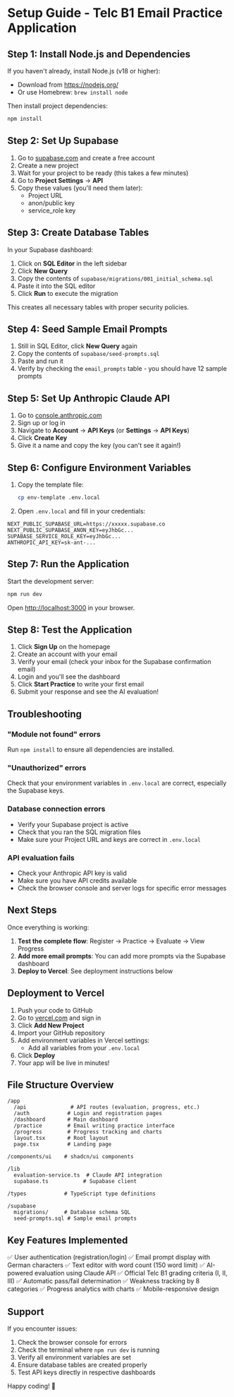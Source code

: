 # Setup Guide - Telc B1 Email Practice Application

## Step 1: Install Node.js and Dependencies

If you haven't already, install Node.js (v18 or higher):
- Download from https://nodejs.org/
- Or use Homebrew: `brew install node`

Then install project dependencies:
```bash
npm install
```

## Step 2: Set Up Supabase

1. Go to [supabase.com](https://supabase.com) and create a free account
2. Create a new project
3. Wait for your project to be ready (this takes a few minutes)
4. Go to **Project Settings** → **API**
5. Copy these values (you'll need them later):
   - Project URL
   - anon/public key
   - service_role key

## Step 3: Create Database Tables

In your Supabase dashboard:

1. Click on **SQL Editor** in the left sidebar
2. Click **New Query**
3. Copy the contents of `supabase/migrations/001_initial_schema.sql`
4. Paste it into the SQL editor
5. Click **Run** to execute the migration

This creates all necessary tables with proper security policies.

## Step 4: Seed Sample Email Prompts

1. Still in SQL Editor, click **New Query** again
2. Copy the contents of `supabase/seed-prompts.sql`
3. Paste and run it
4. Verify by checking the `email_prompts` table - you should have 12 sample prompts

## Step 5: Set Up Anthropic Claude API

1. Go to [console.anthropic.com](https://console.anthropic.com)
2. Sign up or log in
3. Navigate to **Account** → **API Keys** (or **Settings** → **API Keys**)
4. Click **Create Key**
5. Give it a name and copy the key (you can't see it again!)

## Step 6: Configure Environment Variables

1. Copy the template file:
   ```bash
   cp env-template .env.local
   ```

2. Open `.env.local` and fill in your credentials:

```
NEXT_PUBLIC_SUPABASE_URL=https://xxxxx.supabase.co
NEXT_PUBLIC_SUPABASE_ANON_KEY=eyJhbGc...
SUPABASE_SERVICE_ROLE_KEY=eyJhbGc...
ANTHROPIC_API_KEY=sk-ant-...
```

## Step 7: Run the Application

Start the development server:

```bash
npm run dev
```

Open [http://localhost:3000](http://localhost:3000) in your browser.

## Step 8: Test the Application

1. Click **Sign Up** on the homepage
2. Create an account with your email
3. Verify your email (check your inbox for the Supabase confirmation email)
4. Login and you'll see the dashboard
5. Click **Start Practice** to write your first email
6. Submit your response and see the AI evaluation!

## Troubleshooting

### "Module not found" errors
Run `npm install` to ensure all dependencies are installed.

### "Unauthorized" errors
Check that your environment variables in `.env.local` are correct, especially the Supabase keys.

### Database connection errors
- Verify your Supabase project is active
- Check that you ran the SQL migration files
- Make sure your Project URL and keys are correct in `.env.local`

### API evaluation fails
- Check your Anthropic API key is valid
- Make sure you have API credits available
- Check the browser console and server logs for specific error messages

## Next Steps

Once everything is working:

1. **Test the complete flow**: Register → Practice → Evaluate → View Progress
2. **Add more email prompts**: You can add more prompts via the Supabase dashboard
3. **Deploy to Vercel**: See deployment instructions below

## Deployment to Vercel

1. Push your code to GitHub
2. Go to [vercel.com](https://vercel.com) and sign in
3. Click **Add New Project**
4. Import your GitHub repository
5. Add environment variables in Vercel settings:
   - Add all variables from your `.env.local`
6. Click **Deploy**
7. Your app will be live in minutes!

## File Structure Overview

```
/app
  /api              # API routes (evaluation, progress, etc.)
  /auth            # Login and registration pages
  /dashboard       # Main dashboard
  /practice        # Email writing practice interface
  /progress        # Progress tracking and charts
  layout.tsx       # Root layout
  page.tsx         # Landing page

/components/ui    # shadcn/ui components

/lib
  evaluation-service.ts  # Claude API integration
  supabase.ts           # Supabase client

/types            # TypeScript type definitions

/supabase
  migrations/     # Database schema SQL
  seed-prompts.sql # Sample email prompts
```

## Key Features Implemented

✅ User authentication (registration/login)
✅ Email prompt display with German characters
✅ Text editor with word count (150 word limit)
✅ AI-powered evaluation using Claude API
✅ Official Telc B1 grading criteria (I, II, III)
✅ Automatic pass/fail determination
✅ Weakness tracking by 8 categories
✅ Progress analytics with charts
✅ Mobile-responsive design

## Support

If you encounter issues:
1. Check the browser console for errors
2. Check the terminal where `npm run dev` is running
3. Verify all environment variables are set
4. Ensure database tables are created properly
5. Test API keys directly in respective dashboards

Happy coding! 🚀

